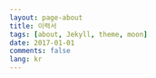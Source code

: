 ```yaml
---
layout: page-about
title: 이력서
tags: [about, Jekyll, theme, moon]
date: 2017-01-01
comments: false
lang: kr
---
```

